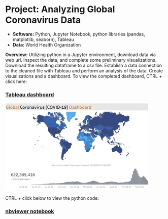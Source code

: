 # Project: Analyzing Global Coronavirus Data
- **Software:** Python, Jupyter Notebook, python libraries (pandas, matplotlib, seaborn), Tableau
- **Data:** World Health Organization

**Overview:** Utilizing python in a Jupyter environment, download data via web url. Inspect the data, and complete some preliminary visualizations. Download the resulting dataframe to a csv file.
Establish a data connection to the cleaned file with Tableau and perform an analysis of the data. Create visualizations and a dashboard. To view  the completed dashboard, CTRL + click here: 

### [Tableau dashboard](https://public.tableau.com/app/profile/john.gimlin/viz/GlobalCOVID-19_16656850454070/Dashboard)
![Tableau dashboard](three_tableau450w.png)

CTRL + click below to view the python code:
### [nbviewer notebook](https://nbviewer.org/github/jdgimlin/global-covid/blob/main/global_covid_data.ipynb)
